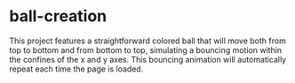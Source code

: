 # ball-creation
This project features a straightforward colored ball that will move both from top to bottom and from bottom to top, simulating a bouncing motion within the confines of the x and y axes. This bouncing animation will automatically repeat each time the page is loaded. 

